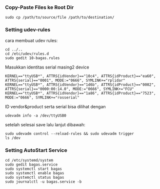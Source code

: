 ### Copy-Paste Files ke Root Dir
```shell
sudo cp /path/to/source/file /path/to/destination/
```
### Setting udev-rules
cara membuat udev rules:
```shell
cd ../..
cd /etc/udev/rules.d
sudo gedit 10-bagas.rules
```
Masukkan identitas serial masing2 device
```shell
KERNEL=="ttyUSB*", ATTRS{idVendor}=="10c4", ATTRS{idProduct}=="ea60", ATTRS{serial}=="0001", MODE:="0666", SYMLINK+="rplidar"
KERNEL=="ttyUSB*", ATTRS{idVendor}=="1d6b", ATTRS{idProduct}=="0002", ATTRS{serial}=="0000:00:14.0", MODE:="0666", SYMLINK+="FCU"
KERNEL=="ttyUSB*", ATTRS{idVendor}=="1a86", ATTRS{idProduct}=="7523", MODE:="0666", SYMLINK+="rosserial"
```
ID vendor&product serta serial bisa dilihat dengan 
```shell
udevadm info -a /dev/ttyUSB0
```
setelah selesai save lalu lanjut dibawah:
```shell
sudo udevadm control --reload-rules && sudo udevadm trigger
ls /dev
```
### Setting AutoStart Service
```shell
cd /etc/systemd/system
sudo gedit bagas.service
sudo systemctl start bagas
sudo systemctl enable bagas
sudo systemctl status bagas
sudo journalctl -u bagas.service -b
```
